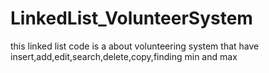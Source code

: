 # LinkedList_VolunteerSystem

this linked list code is a about volunteering system that have insert,add,edit,search,delete,copy,finding min and max
